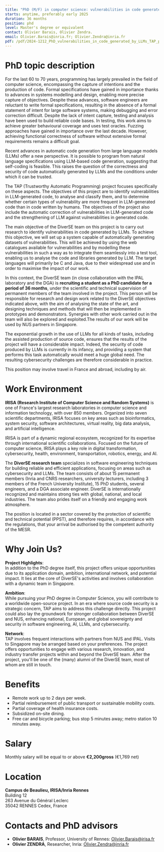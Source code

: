 ```yaml
---
title: "PhD (M/F) in computer science: vulnerabilities in code generated by LLMs (TAP project)"
starts: anytime, preferably early 2025
duration: 36 months
position: phd
level: Master's degree or equivalent
contact: Olivier Barais, Olivier Zendra.
email: Olivier.Barais@inria.fr; Olivier.Zendra@inria.fr
pdf: /pdf/2024-1212_PhD_vulnerabilities_in_code_generated_by_LLMs_TAP_project.pdf
---
```



# PhD topic description

For the last 60 to 70 years, programming has largely prevailed in the field of computer science, encompassing the capture of intentions and the production of code. Formal specifications have gained in importance thanks to advances in systems modelling and design, enabling more precise capture of objectives. Despite these advances, software engineers are reluctant to write formal specifications, resulting in the absence of a formal statement of intent for large software systems, making debugging and error correction difficult. Despite the lack of intent capture, testing and analysis have been used to build reliable code bases. In testing, this work aims to achieve greater behavioural coverage and uses test oracles. Fuzzing approaches have gained in importance over the last decade. However, achieving functional correctness of software without extensive formal requirements remains a difficult goal.

Recent advances in automatic code generation from large language models (LLMs) offer a new perspective. It is possible to program from natural language specifications using LLM-based code generation, suggesting that self-coding is feasible. This raises the question of the correctness and security of code automatically generated by LLMs and the conditions under which it can be trusted.

The TAP (Trustworthy Automatic Programming) project focuses specifically on these aspects. The objectives of this project are to identify vulnerabilities in LLM-generated code, to analyse and classify them, and to determine whether certain types of vulnerability are more frequent in LLM-generated code than in code written by humans. The objectives of the project also include the automatic correction of vulnerabilities in LLM-generated code and the strengthening of LLM against vulnerabilities in generated code.

The main objective of the DiverSE team on this project is to carry out research to identify vulnerabilities in code generated by LLMs. To achieve this objective, we will set up a system capable of automatically generating datasets of vulnerabilities. This will be achieved by using the web catalogues available for vulnerabilities and by modelling these vulnerabilities in such a way as to integrate them seamlessly into a test tool, enabling us to analyse the code and libraries generated by LLM. The target languages will primarily be C and Java, due to their widespread use and in order to maximise the impact of our work.

In this context, the DiverSE team (in close collaboration with the IPAL laboratory and the DGA) is **recruiting a student as a PhD candidate for a period of 36 months**, under the scientific and technical supervision of permanent members of the team involved in the project. This person will be responsible for research and design work related to the DiverSE objectives indicated above, with the aim of analysing the state of the art, and designing techniques and methods that will then be implemented in prototypes and demonstrators. Synergies with other work carried out in the team will also be explored and exploited.The results of our work will be used by NUS partners in Singapore.

The exponential growth in the use of LLMs for all kinds of tasks, including the assisted production of source code, ensures that the results of the project will have a considerable impact. Indeed, the security of code produced by LLMs is currently in its infancy, and providing a system that performs this task automatically would meet a huge global need. The resulting cybersecurity challenges are therefore considerable in practice.

This position may involve travel in France and abroad, including by air. 

# Work Environment

**IRISA (Research Institute of Computer Science and Random Systems)** is one of France's largest research laboratories in computer science and information technology, with over 850 members. Organized into seven scientific departments, IRISA focuses on key areas such as bioinformatics, system security, software architectures, virtual reality, big data analysis, and artificial intelligence.

IRISA is part of a dynamic regional ecosystem, recognized for its expertise through international scientific collaborations. Focused on the future of computer science, IRISA plays a key role in digital transformation, cybersecurity, health, environment, transportation, robotics, energy, and AI.

The **DiverSE research team** specializes in software engineering techniques for building reliable and efficient applications, focusing on areas such as cybersecurity and LLMs. The team consists of about 15 permanent members (Inria and CNRS researchers, university lecturers, including 3 members of the French University Institute), 15 PhD students, several engineers, and a DGA associate engineer. DiverSE is internationally recognized and maintains strong ties with global, national, and local industries. The team also prides itself on a friendly and engaging work atmosphere.

The position is located in a sector covered by the protection of scientific and technical potential (PPST), and therefore requires, in accordance with the regulations, that your arrival be authorised by the competent authority of the MESR.

# Why Join Us?

**Project Highlights**:  
In addition to the PhD degree itself, this project offers unique opportunities due to its application domain, ambition, international network, and potential impact. It lies at the core of DiverSE's activities and involves collaboration with a dynamic team in Singapore.

**Ambition**:  
While pursuing your PhD degree in Computer Science, you will contribute to a worldwide open-source project. In an era where source code security is a strategic concern, TAP aims to address this challenge directly. This project could also lay the groundwork for stronger collaboration between DiverSE and NUS, enhancing national, European, and global sovereignty and security in software engineering, AI, LLMs, and cybersecurity.

**Network**:  
TAP involves frequent interactions with partners from NUS and IPAL. Visits to Singapore may be arranged based on your preferences. The project offers opportunities to engage with various research, innovation, and industry transfer projects within and beyond the DiverSE team. After the project, you'll be one of the (many) alumni of the DiverSE team, most of whom are still in touch.

# Benefits

* Remote work up to 2 days per week.  
* Partial reimbursement of public transport or sustainable mobility costs.  
* Partial coverage of health insurance costs.  
* Subsidized on-site dining.  
* Free car and bicycle parking; bus stop 5 minutes away; metro station 10 minutes away.

# Salary

Monthly salary will be equal to or above **€2,200gross** (€1,769 net)

# Location

**Campus de Beaulieu, IRISA/Inria Rennes**  
Building 12  
263 Avenue du Général Leclerc  
35042 RENNES Cedex, France

# Contacts and PhD advisors

* **Olivier BARAIS**, Professor, University of Rennes: Olivier.Barais@irisa.fr  
* **Olivier ZENDRA**, Researcher, Inria: Olivier.Zendra@inria.fr


